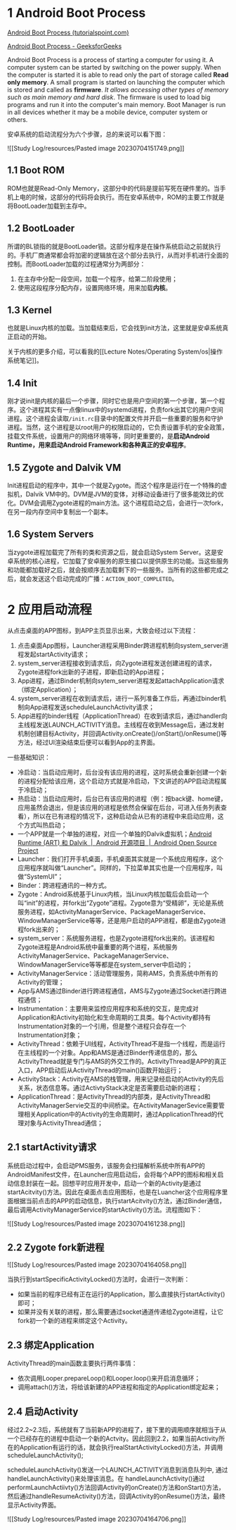 # 1 Android Boot Process

[Android Boot Process (tutorialspoint.com)](https://www.tutorialspoint.com/android-boot-process)

[Android Boot Process - GeeksforGeeks](https://www.geeksforgeeks.org/android-boot-process/)

Android Boot Process is a process of starting a computer for using it. A computer system can be started by switching on the power supply. When the computer is started it is able to read only the part of storage called **Read only memory**. A small program is started on launching the computer which is stored and called as **firmware**. *It allows accessing other types of memory such as main memory and hard disk*. The firmware is used to load big programs and run it into the computer's main memory. Boot Manager is run in all devices whether it may be a mobile device, computer system or others.

安卓系统的启动流程分为六个步骤，总的来说可以看下图：

![[Study Log/resources/Pasted image 20230704151749.png]]

## 1.1 Boot ROM

ROM也就是Read-Only Memory，这部分中的代码是提前写死在硬件里的。当手机上电的时候，这部分的代码将会执行。而在安卓系统中，ROM的主要工作就是将BootLoader加载到主存中。

## 1.2 BootLoader

所谓的BL锁指的就是BootLoader锁。这部分程序是在操作系统启动之前就执行的。手机厂商通常都会将加密的逻辑放在这个部分去执行，从而对手机进行全面的控制。而BootLoader加载的过程通常分为两部分：

1. 在主存中分配一段空间，加载一个程序，给第二阶段使用；
2. 使用这段程序分配内存，设置网络环境，用来加载**内核**。

## 1.3 Kernel

也就是Linux内核的加载。当加载结束后，它会找到init方法，这里就是安卓系统真正启动的开始。

关于内核的更多介绍，可以看我的[[Lecture Notes/Operating System/os|操作系统笔记]]。

## 1.4 Init

刚才说init是内核的最后一个步骤，同时它也是用户空间的第一个步骤，第一个程序。这个进程其实有一点像linux中的systemd进程，负责fork出其它的用户空间进程。这个进程会读取`/init.rc`目录中的配置文件并开启一些重要的服务和守护进程。当然，这个进程是以root用户的权限启动的，它负责设置手机的安全政策，挂载文件系统，设置用户的网络环境等等，同时更重要的，是**启动Android Runtime，用来启动Android Framework和各种真正的安卓程序**。

## 1.5 Zygote and Dalvik VM

Init进程启动的程序中，其中一个就是Zygote。而这个程序是运行在一个特殊的虚拟机，Dalvik VM中的。DVM是JVM的变体，对移动设备进行了很多能效比的优化。DVM会调用Zygote进程的main方法。这个进程启动之后，会进行一次fork，在另一段内存空间中复制出一个副本。

## 1.6 System Servers

当zygote进程加载完了所有的类和资源之后，就会启动System Server。这是安卓系统的核心进程，它加载了安卓服务的原生接口以提供原生的功能。当这些服务和功能都加载好之后，就会按顺序去加载剩下的一些服务。当所有的这些都完成之后，就会发送这个启动完成的广播：`ACTION_BOOT_COMPLETED`。

# 2 应用启动流程

从点击桌面的APP图标，到APP主页显示出来，大致会经过以下流程：

1.  点击桌面App图标，Launcher进程采用Binder跨进程机制向system_server进程发起startActivity请求；
2.  system_server进程接收到请求后，向Zygote进程发送创建进程的请求，Zygote进程fork出新的子进程，即新启动的App进程；
3.  App进程，通过Binder机制向sytem_server进程发起attachApplication请求（绑定Application）；
4.  system_server进程在收到请求后，进行一系列准备工作后，再通过binder机制向App进程发送scheduleLaunchActivity请求；
5.  App进程的binder线程（ApplicationThread）在收到请求后，通过handler向主线程发送LAUNCH_ACTIVITY消息。主线程在收到Message后，通过发射机制创建目标Activity，并回调Activity.onCreate()/onStart()/onResume()等方法，经过UI渲染结束后便可以看到App的主界面。

一些基础知识：

-   冷启动：当启动应用时，后台没有该应用的进程，这时系统会重新创建一个新的进程分配给该应用，这个启动方式就是冷启动，下文讲述的APP启动流程属于冷启动；
-   热启动：当启动应用时，后台已有该应用的进程（例：按back键、home键，应用虽然会退出，但是该应用的进程是依然会保留在后台，可进入任务列表查看），所以在已有进程的情况下，这种启动会从已有的进程中来启动应用，这个方式叫热启动；
-   一个APP就是一个单独的进程，对应一个单独的Dalvik虚拟机；[Android Runtime (ART) 和 Dalvik  |  Android 开源项目  |  Android Open Source Project](https://source.android.com/docs/core/runtime?hl=zh-cn)
-   Launcher：我们打开手机桌面，手机桌面其实就是一个系统应用程序，这个应用程序就叫做“Launcher”。同样的，下拉菜单其实也是一个应用程序，叫做“SystemUI”；
-   Binder：跨进程通讯的一种方式。
-   Zygote：Android系统基于Linux内核，当Linux内核加载后会启动一个叫“init”的进程，并fork出“Zygote”进程。Zygote意为“受精卵”，无论是系统服务进程，如ActivityManagerService、PackageManagerService、WindowManagerService等等，还是用户启动的APP进程，都是由Zygote进程fork出来的；
-   system_server：系统服务进程，也是Zygote进程fork出来的。该进程和Zygote进程是Android系统中最重要的两个进程，系统服务ActivityManagerService、PackageManagerService、WindowManagerService等等都是在system_server中启动的；
-   ActivityManagerService：活动管理服务，简称AMS，负责系统中所有的Activity的管理；
-   App与AMS通过Binder进行跨进程通信，AMS与Zygote通过Socket进行跨进程通信；
-   Instrumentation：主要用来监控应用程序和系统的交互，是完成对Application和Activity初始化和生命周期的工具类。每个Activity都持有Instrumentation对象的一个引用，但是整个进程只会存在一个Instrumentation对象；
-   ActivityThread：依赖于UI线程，ActivityThread不是指一个线程，而是运行在主线程的一个对象。App和AMS是通过Binder传递信息的，那么ActivityThread就是专门与AMS的外交工作的。ActivityThread是APP的真正入口，APP启动后从ActivityThread的main()函数开始运行；
-   ActivityStack：Activity在AMS的栈管理，用来记录经启动的Activity的先后关系，状态信息等。通过ActivtyStack决定是否需要启动新的进程；
-   ApplicationThread：是ActivityThread的内部类，是ActivityThread和ActivityManagerServie交互的中间桥梁。在ActivityManagerSevice需要管理相关Application中的Activity的生命周期时，通过ApplicationThread的代理对象与ActivityThread通信；

## 2.1 startActivity请求

系统启动过程中，会启动PMS服务，该服务会扫描解析系统中所有APP的AndroidManifest文件，在Launcher应用启动后，会将每个APP的图标和相关启动信息封装在一起。回想平时应用开发中，启动一个新的Activity是通过startAcitvity()方法。因此在桌面点击应用图标，也是在Luancher这个应用程序里面根据当前点击的APP的启动信息，执行startAcitvity()方法，通过Binder通信，最后调用ActivityManagerService的startActivity()方法。流程图如下：

![[Study Log/resources/Pasted image 20230704161238.png]]

## 2.2 Zygote fork新进程

![[Study Log/resources/Pasted image 20230704164058.png]]

当执行到startSpecificActivityLocked()方法时，会进行一次判断：

* 如果当前的程序已经有正在运行的Application，那么直接执行startActivity()即可；
* 如果并没有关联的进程，那么需要通过socket通道传递给Zygote进程，让它fork初一个新的进程来绑定这个Activity。

## 2.3 绑定Application

ActivityThread的main函数主要执行两件事情：

-   依次调用Looper.prepareLoop()和Looper.loop()来开启消息循环；
-   调用attach()方法，将给该新建的APP进程和指定的Application绑定起来；

## 2.4 启动Activity

经过2.2\~2.3后，系统就有了当前新APP的进程了，接下里的调用顺序就相当于从一个已经存在的进程中启动一个新的Actvity。因此回到2.2，如果当前Activity所在的Application有运行的话，就会执行realStartActivityLocked()方法，并调用scheduleLaunchActivity();

scheduleLaunchActivity()发送一个LAUNCH_ACTIVITY消息到消息队列中, 通过 handleLaunchActivity()来处理该消息。在 handleLaunchActivity()通过performLaunchActiivty()方法回调Activity的onCreate()方法和onStart()方法，然后通过handleResumeActivity()方法，回调Activity的onResume()方法，最终显示Activity界面。

![[Study Log/resources/Pasted image 20230704164706.png]]